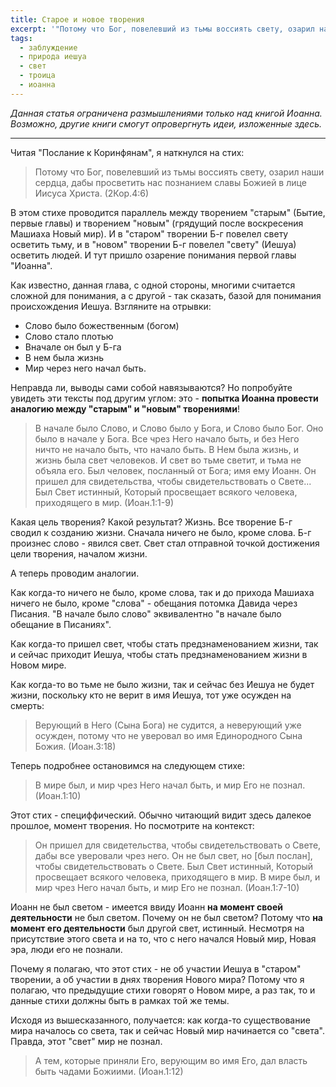 ```yaml
---
title: Старое и новое творения
excerpt: '"Потому что Бог, повелевший из тьмы воссиять свету, озарил наши сердца..." (2Кор.4:6). В этом стихе проводится параллель между творением "старым" (Бытие, первые главы) и творением "новым" (грядущий после воскресения Машиаха Новый мир). И в "старом" творении Б-г повелел свету осветить тьму, и в "новом" творении Б-г повелел "свету" (Иешуа) осветить людей. И тут пришло озарение понимания первой главы "Иоанна"...'
tags:
  - заблуждение
  - природа иешуа
  - свет
  - троица
  - иоанна
---
```


*Данная статья ограничена размышлениями только над книгой Иоанна. Возможно, другие книги смогут опровергнуть идеи, изложенные здесь.*

***

Читая "Послание к Коринфянам", я наткнулся на стих:

> Потому что Бог, повелевший из тьмы воссиять свету, озарил наши сердца, дабы просветить нас познанием славы Божией в лице Иисуса Христа. (2Кор.4:6)

В этом стихе проводится параллель между творением "старым" (Бытие, первые главы) и творением "новым" (грядущий после воскресения Машиаха Новый мир). И в "старом" творении Б-г повелел свету осветить тьму, и в "новом" творении Б-г повелел "свету" (Иешуа) осветить людей. И тут пришло озарение понимания первой главы "Иоанна".

Как известно, данная глава, с одной стороны, многими считается сложной для понимания, а с другой - так сказать, базой для понимания происхождения Иешуа. Взгляните на отрывки:

- Слово было божественным (богом)
- Слово стало плотью
- Вначале он был у Б-га
- В нем была жизнь
- Мир через него начал быть.

Неправда ли, выводы сами собой навязываются? Но попробуйте увидеть эти тексты под другим углом: это - **попытка Иоанна провести аналогию между "старым" и "новым" творениями**!

> В начале было Слово, и Слово было у Бога, и Слово было Бог. Оно было в начале у Бога. Все чрез Него начало быть, и без Него ничто не начало быть, что начало быть. В Нем была жизнь, и жизнь была свет человеков. И свет во тьме светит, и тьма не объяла его. Был человек, посланный от Бога; имя ему Иоанн. Он пришел для свидетельства, чтобы свидетельствовать о Свете... Был Свет истинный, Который просвещает всякого человека, приходящего в мир. (Иоан.1:1-9)

Какая цель творения? Какой результат? Жизнь. Все творение Б-г сводил к созданию жизни. Сначала ничего не было, кроме слова. Б-г произнес слово - явился свет. Свет стал отправной точкой достижения цели творения, началом жизни.

А теперь проводим аналогии.

Как когда-то ничего не было, кроме слова, так и до прихода Машиаха ничего не было, кроме "слова" - обещания потомка Давида через Писания. "В начале было слово" эквивалентно "в начале было обещание в Писаниях".

Как когда-то пришел свет, чтобы стать предзнаменованием жизни, так и сейчас приходит Иешуа, чтобы стать предзнаменованием жизни в Новом мире.

Как когда-то во тьме не было жизни, так и сейчас без Иешуа не будет жизни, поскольку кто не верит в имя Иешуа, тот уже осужден на смерть:

> Верующий в Него (Сына Бога) не судится, а неверующий уже осужден, потому что не уверовал во имя Единородного Сына Божия. (Иоан.3:18)

Теперь подробнее остановимся на следующем стихе:

> В мире был, и мир чрез Него начал быть, и мир Его не познал. (Иоан.1:10)

Этот стих - специффический. Обычно читающий видит здесь далекое прошлое, момент творения. Но посмотрите на контекст:

> Он пришел для свидетельства, чтобы свидетельствовать о Свете, дабы все уверовали чрез него. Он не был свет, но [был послан], чтобы свидетельствовать о Свете. Был Свет истинный, Который просвещает всякого человека, приходящего в мир. В мире был, и мир чрез Него начал быть, и мир Его не познал. (Иоан.1:7-10)

Иоанн не был светом - имеется ввиду Иоанн **на момент своей деятельности** не был светом. Почему он не был светом? Потому что **на момент его деятельности** был другой свет, истинный. Несмотря на присутствие этого света и на то, что с него начался Новый мир, Новая эра, люди его не познали.

Почему я полагаю, что этот стих - не об участии Иешуа в "старом" творении, а об участии в днях творения Нового мира? Потому что я полагаю, что предыдущие стихи говорят о Новом мире, а раз так, то и данные стихи должны быть в рамках той же темы.

Исходя из вышесказанного, получается: как когда-то существование мира началось со света, так и сейчас Новый мир начинается со "света". Правда, этот "свет" мир не познал.

> А тем, которые приняли Его, верующим во имя Его, дал власть быть чадами Божиими. (Иоан.1:12)
